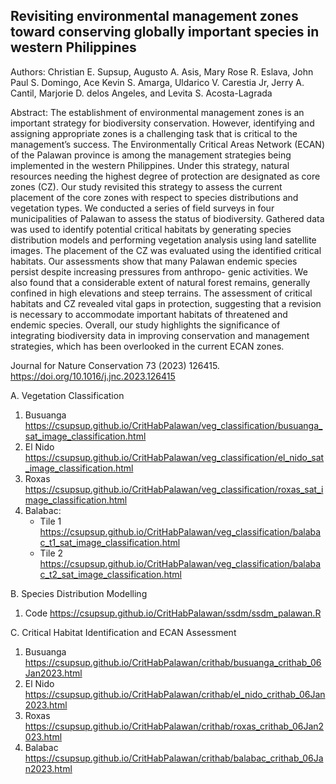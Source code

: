## Revisiting environmental management zones toward conserving globally important species in western Philippines
Authors: Christian E. Supsup, Augusto A. Asis, Mary Rose R. Eslava, John Paul S. Domingo, Ace Kevin S. Amarga, Uldarico V. Carestia Jr, Jerry A. Cantil, Marjorie D. delos Angeles, and Levita S. Acosta-Lagrada

Abstract: The establishment of environmental management zones is an important strategy for biodiversity conservation. However, identifying and assigning appropriate zones is a challenging task that is critical to the management’s success. The Environmentally Critical Areas Network (ECAN) of the Palawan province is among the management strategies being implemented in the western Philippines. Under this strategy, natural resources needing the highest degree of protection are designated as core zones (CZ). Our study revisited this strategy to assess the current placement of the core zones with respect to species distributions and vegetation types. We conducted a series of field surveys in four municipalities of Palawan to assess the status of biodiversity. Gathered data was used to identify potential critical habitats by generating species distribution models and performing vegetation analysis using land satellite images. The placement of the CZ was evaluated using the identified critical habitats. Our assessments show that many Palawan endemic species persist despite increasing pressures from anthropo- genic activities. We also found that a considerable extent of natural forest remains, generally confined in high elevations and steep terrains. The assessment of critical habitats and CZ revealed vital gaps in protection, suggesting that a revision is necessary to accommodate important habitats of threatened and endemic species. Overall, our study highlights the significance of integrating biodiversity data in improving conservation and management strategies, which has been overlooked in the current ECAN zones.

Journal for Nature Conservation 73 (2023) 126415. https://doi.org/10.1016/j.jnc.2023.126415

A. Vegetation Classification

1. Busuanga https://csupsup.github.io/CritHabPalawan/veg_classification/busuanga_sat_image_classification.html
2. El Nido https://csupsup.github.io/CritHabPalawan/veg_classification/el_nido_sat_image_classification.html
3. Roxas https://csupsup.github.io/CritHabPalawan/veg_classification/roxas_sat_image_classification.html
4. Balabac:
    - Tile 1 https://csupsup.github.io/CritHabPalawan/veg_classification/balabac_t1_sat_image_classification.html
    - Tile 2 https://csupsup.github.io/CritHabPalawan/veg_classification/balabac_t2_sat_image_classification.html

B. Species Distribution Modelling
1.  Code https://csupsup.github.io/CritHabPalawan/ssdm/ssdm_palawan.R

C. Critical Habitat Identification and ECAN Assessment

1. Busuanga https://csupsup.github.io/CritHabPalawan/crithab/busuanga_crithab_06Jan2023.html
2. El Nido https://csupsup.github.io/CritHabPalawan/crithab/el_nido_crithab_06Jan2023.html
3. Roxas https://csupsup.github.io/CritHabPalawan/crithab/roxas_crithab_06Jan2023.html
4. Balabac https://csupsup.github.io/CritHabPalawan/crithab/balabac_crithab_06Jan2023.html
